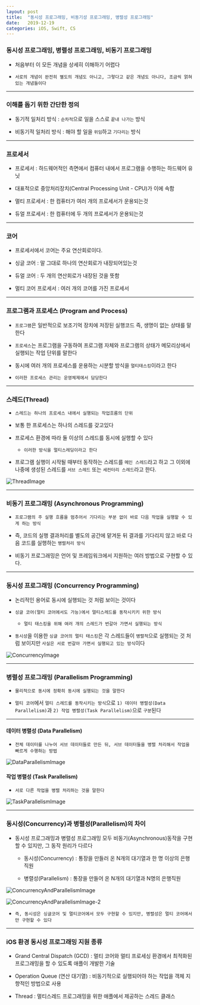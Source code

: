 ```yaml
---
layout: post
title:  "동시성 프로그래밍, 비동기성 프로그래밍, 병렬성 프로그래밍"
date:   2019-12-19
categories: iOS, Swift, CS
---
```


### 동시성 프로그래밍, 병렬성 프로그래밍, 비동기 프로그래밍

- 처음부터 이 모든 개념을 상세히 이해하기 어렵다

- `서로의 개념이 완전히 별도의 개념도 아니고, 그렇다고 같은 개념도 아니다, 조금씩 얽혀있는 개념들이다`

- - -

### 이해를 돕기 위한 간단한 정의

- 동기적 일처리 방식 : `순차적`으로 일을 스스로 `끝내 나가는` 방식

- 비동기적 일처리 방식 : 해야 할 일을 `위임`하고 `기다리는` 방식

- - -

### 프로세서

- 프로세서 : 하드웨어적인 측면에서 컴퓨터 내에서 프로그램을 수행하는 하드웨어 유닛

- 대표적으로 중앙처리장치(Central Processing Unit - CPU)가 이에 속함

- 멀티 프로세서 : 한 컴퓨터가 여러 개의 프로세서가 운용되는것

- 듀얼 프로세서 : 한 컴퓨터에 두 개의 프로세서가 운용되는것

- - -

### 코어

- 프로세서에서 코어는 주요 연산회로이다.

- 싱글 코어 : 말 그대로 하나의 연산회로가 내장되어있는것

- 듀얼 코어 : 두 개의 연산회로가 내장된 것을 뜻함

- 멀티 코어 프로세서 : 여러 개의 코어를 가진 프로세서

- - -

### 프로그램과 프로세스 (Program and Process)

- `프로그램`은 일반적으로 보조기억 장치에 저장된 실행코드 즉, 생명이 없는 상태를 말한다

- `프로세스`는 프로그램을 구동하여 프로그램 자체와 프로그램의 상태가 메모리상에서 실행되는 작업 단위를 말한다

- 동시에 여러 개의 프로세스를 운용하는 시분할 방식을 `멀티태스킹`이라고 한다

- `이러한 프로세스 관리는 운영체제에서 담당한다`

- - -

### 스레드(Thread)

- `스레드는 하나의 프로세스 내에서 실행되는 작업흐름의 단위`

- 보통 한 프로세스는 하나의 스레드를 갖고있다

- 프로세스 환경에 따라 둘 이상의 스레드를 동시에 실행할 수 있다

    - `이러한 방식을 멀티스레딩이라고 한다`
    
- 프로그램 실행이 시작될 때부터 동작하는 스레드를 `메인 스레드`라고 하고 그 이외에 나중에 생성된 스레드를 `서브 스레드` 또는 `세컨터리 스레드`라고 한다.

![ThreadImage](https://github.com/VincentGeranium/VincentGeranium.github.io/blob/master/assets/img/ThreadImage.png?raw=true)

- - -

### 비동기 프로그래밍 (Asynchronous Programming)

- `프로그램의 주 실행 흐름을 멈추어서 기다리는 부분 없이 바로 다음 작업을 실행할 수 있게 하는 방식`

- 즉, 코드의 실행 결과처리를 별도의 공간에 맡겨둔 뒤 결과를 기다리지 않고 바로 다음 코드를 실행하는 `병렬처리 방식`

- 비동기 프로그래밍은 언어 및 프레임워크에서 지원하는 여러 방법으로 구현할 수 있다.

- - -

### 동시성 프로그래밍 (Concurrency Programming)

- 논리적인 용어로 동시에 실행되는 것 처럼 보이는 것이다

- `싱글 코어(멀티 코어에서도 가능)에서 멀티스레드를 동작시키키 위한 방식`

    - `멀티 태스킹을 위해 여러 개의 스레드가 번갈아 가면서 실행되는 방식`
    
- `동시성`을 이용한 `싱글 코어의 멀티 태스킹`은 각 스레드들이 `병렬적`으로 실행되는 것 처럼 보이지만 `사실은 서로 번갈아 가면서 실행되고 있는 방식`이다

![ConcurrencyImage](https://github.com/VincentGeranium/VincentGeranium.github.io/blob/master/assets/img/ConcurrencyImage.png?raw=true)

- - -

### 병렬성 프로그래밍 (Parallelism Programming)

- `물리적으로 동시에 정확히 동시에 실행되는 것을 말한다`

- `멀티 코어`에서 `멀티 스레드를 동작시키는 방식`으로 `1) 데이터 병렬성(Data Parallelism)`과 `2) 작업 병렬성(Task Parallelism)`으로 `구분`된다

- - -

#### 데이터 병렬성 (Data Parallelism)

- `전체 데이터를 나누어 서브 데이터들로 만든 뒤, 서브 데이터들을 병렬 처리해서 작업을 빠르게 수행하는 방법`

![DataParallelismImage](https://github.com/VincentGeranium/VincentGeranium.github.io/blob/master/assets/img/DataParallelismImage.png?raw=true)

#### 작업 병렬성 (Task Parallelism)

- `서로 다른 작업을 병렬 처리하는 것을 말한다`

![TaskParallelismImage](https://github.com/VincentGeranium/VincentGeranium.github.io/blob/master/assets/img/TaskParallelismImage.png?raw=true)

- - -

### 동시성(Concurrency)과 병렬성(Parallelism)의 차이

- 동시성 프로그래밍과 병렬성 프로그래밍 모두 비동기(Asynchronous)동작을 구현할 수 있지만, 그 동작 원리가 다르다

    - 동시성(Concurrency) : 통장을 만들러 온 N개의 대기열과 한 명 이상의 은행직원
    
    - 병렬성(Parallelism) : 통장을 만들어 온 N개의 대기열과 N명의 은행직원


![ConcurrencyAndParallelismImage](https://github.com/VincentGeranium/VincentGeranium.github.io/blob/master/assets/img/ConcurrencyAndParallelismImage.png?raw=true)

![ConcurrencyAndParallelismImage-2](https://github.com/VincentGeranium/VincentGeranium.github.io/blob/master/assets/img/ConcurrencyAndParallelismImage-2.png?raw=true)

- `즉, 동시성은 싱글코어 및 멀티코어에서 모두 구현할 수 있지만, 병렬성은 멀티 코어에서만 구현할 수 있다`

- - -

### iOS 환경 동시성 프로그래밍 지원 종류

- Grand Central Dispatch (GCD) : 멀티 코어와 멀티 프로세싱 환경에서 최적화된 프로그래밍을 할 수 있도록 애플이 개발한 기술

- Operation Queue (연산 대기열) : 비동기적으로 실행되어야 하는 작업을 객체 지향적인 방법으로 사용

- Thread : 멀티스레드 프로그래밍을 위한 애플에서 제공하는 스레드 클래스
